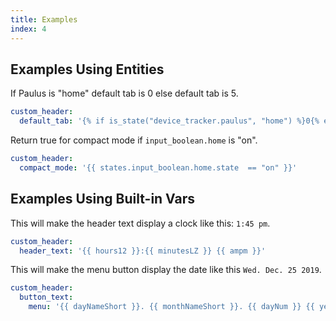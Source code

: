 ```yaml
---
title: Examples
index: 4
---
```


## Examples Using Entities

If Paulus is "home" default tab is 0 else default tab is 5.

```yaml
custom_header:
  default_tab: '{% if is_state("device_tracker.paulus", "home") %}0{% else %}5{% endif %}'
```

Return true for compact mode if `input_boolean.home` is "on".

```yaml
custom_header:
  compact_mode: '{{ states.input_boolean.home.state  == "on" }}'
```

## Examples Using Built-in Vars

This will make the header text display a clock like this: `1:45 pm`.

```yaml
custom_header:
  header_text: '{{ hours12 }}:{{ minutesLZ }} {{ ampm }}'
```

This will make the menu button display the date like this `Wed. Dec. 25 2019`.

```yaml
custom_header:
  button_text:
    menu: '{{ dayNameShort }}. {{ monthNameShort }}. {{ dayNum }} {{ year4d }}'
```
